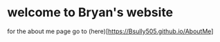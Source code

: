 # welcome to Bryan's website
for the about me page go to (here)[https://Bsully505.github.io/AboutMe]
